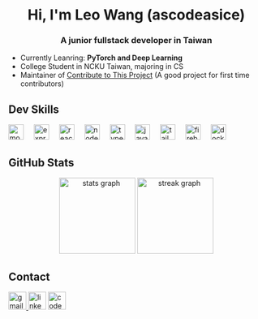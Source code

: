 <h1 align="center">Hi, I'm Leo Wang (ascodeasice)</h1>
<h3 align="center">A junior fullstack developer in Taiwan</h3>

- Currently Leanring: **PyTorch and Deep Learning**
- College Student in NCKU Taiwan, majoring in CS
- Maintainer of [Contribute to This Project](https://github.com/Syknapse/Contribute-To-This-Project) (A good project for first time contributors)

<h2 align="left">Dev Skills</h2>

<div align="left">
  <img src="https://skillicons.dev/icons?i=mongodb" height="30" alt="mongodb logo"  title="Mongo DB"/>
  <img width="12" />
  <img src="https://skillicons.dev/icons?i=express" height="30" alt="express logo"  title="Express.js"/>
  <img width="12" />
  <img src="https://skillicons.dev/icons?i=react" height="30" alt="react logo"  title="React/React Native"/>
  <img width="12" />
  <img src="https://cdn.jsdelivr.net/gh/devicons/devicon/icons/nodejs/nodejs-original.svg" height="30" alt="nodejs logo"  title="Node.js"/>
  <img width="12" />
  <img src="https://skillicons.dev/icons?i=ts" height="30" alt="typescript logo"  title="TypeScript"/>
  <img width="12" />
  <img src="https://skillicons.dev/icons?i=js" height="30" alt="javascript logo"  title="JavaScript"/>
  <img width="12" />
  <img src="https://skillicons.dev/icons?i=tailwind" height="30" alt="tailwindcss logo"  title="Tailwind CSS"/>
  <img width="12" />
  <img src="https://skillicons.dev/icons?i=firebase" height="30" alt="firebase logo"  title="Firebase"/>
  <img width="12" />
  <img src="https://skillicons.dev/icons?i=docker" height="30" alt="docker logo"  title="Docker"/>
</div>

<h2 align="left">GitHub Stats</h2>

<div align="center">
  <img src="https://github-readme-stats.vercel.app/api?username=ascodeasice&hide_title=false&hide_rank=false&show_icons=true&include_all_commits=true&count_private=true&disable_animations=false&theme=moltack&locale=en&hide_border=false" height="150" alt="stats graph"  />
  <img src="https://streak-stats.demolab.com?user=ascodeasice&locale=en&mode=daily&theme=moltack&hide_border=false&border_radius=5&date_format=M%20j%5B,%20Y%5D" height="150" alt="streak graph"  />
</div>

<h2 align="left">Contact</h2>

<div align="left">
  <a href="mailto:ascodeasice@gmail.com" target="_blank">
    <img src="https://img.shields.io/static/v1?message=Gmail&logo=gmail&label=&color=D14836&logoColor=white&labelColor=&style=for-the-badge" height="35" alt="gmail logo"  />
  </a>
  <img src="https://img.shields.io/static/v1?message=LinkedIn&logo=linkedin&label=&color=0077B5&logoColor=white&labelColor=&style=for-the-badge" height="35" alt="linkedin logo"  />
  <a href="https://ascodeasice.github.io/personal-website/" target="_blank">
    <img src="https://img.shields.io/static/v1?message=PERSONAL%20WEBSITE&logo=codepen&label=&color=rgb(129,0,0)&logoColor=&labelColor=&style=for-the-badge" height="35" alt="codepen logo"  />
  </a>
</div>
